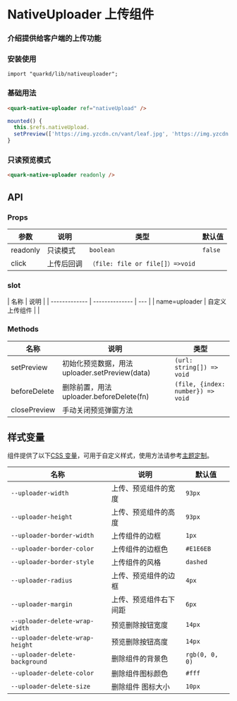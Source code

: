 # NativeUploader 上传组件

### 介绍提供给客户端的上传功能

### 安装使用

```tsx
import "quarkd/lib/nativeuploader";
```

### 基础用法

```html
<quark-native-uploader ref="nativeUpload" />
```

```js
mounted() {
  this.$refs.nativeUpload.
  setPreview(['https://img.yzcdn.cn/vant/leaf.jpg', 'https://img.yzcdn.cn/vant/leaf.jpg');
}
```

### 只读预览模式

```html
<quark-native-uploader readonly />
```

## API

### Props

| 参数     | 说明       | 类型                             | 默认值  |
| -------- | ---------- | -------------------------------- | ------- |
| readonly | 只读模式   | `boolean`                        | `false` |
| click    | 上传后回调 | `（file: file or file[]）=>void` |

### slot

| 名称          | 说明           |
| ------------- | -------------- | --- |
| name=uploader | 自定义上传组件 |     |

### Methods

| 名称         | 说明                                           | 类型                              |
| ------------ | ---------------------------------------------- | --------------------------------- |
| setPreview   | 初始化预览数据，用法 uploader.setPreview(data) | `(url: string[]) => void`         |
| beforeDelete | 删除前置，用法 uploader.beforeDelete(fn)       | `(file, {index: number}) => void` |
| closePreview | 手动关闭预览弹窗方法                           |                                   |

## 样式变量

组件提供了以下[CSS 变量](https://developer.mozilla.org/zh-CN/docs/Web/CSS/Using_CSS_custom_properties)，可用于自定义样式，使用方法请参考[主题定制](#/zh-CN/guide/theme)。

| 名称                            | 说明                   | 默认值         |
| ------------------------------- | ---------------------- | -------------- |
| `--uploader-width`              | 上传、预览组件的宽度   | `93px`         |
| `--uploader-height`             | 上传、预览组件的高度   | `93px`         |
| `--uploader-border-width`       | 上传组件的边框         | `1px`          |
| `--uploader-border-color`       | 上传组件的边框色       | `#E1E6EB`      |
| `--uploader-border-style`       | 上传组件的风格         | `dashed`       |
| `--uploader-radius`             | 上传、预览组件的边框   | `4px`          |
| `--uploader-margin`             | 上传、预览组件右下间距 | `6px`          |
| `--uploader-delete-wrap-width`  | 预览删除按钮宽度       | `14px `        |
| `--uploader-delete-wrap-height` | 预览删除按钮高度       | `14px`         |
| `--uploader-delete-background`  | 删除组件的背景色       | `rgb(0, 0, 0)` |
| `--uploader-delete-color`       | 删除组件图标颜色       | `#fff`         |
| `--uploader-delete-size`        | 删除组件 图标大小      | `10px`         |
